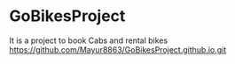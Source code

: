 # GoBikesProject
It is a project to book Cabs and rental bikes
https://github.com/Mayur8863/GoBikesProject.github.io.git

